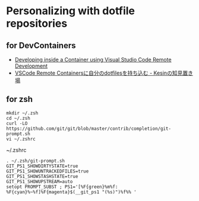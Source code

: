 # Personalizing with dotfile repositories

## for DevContainers
- [Developing inside a Container using Visual Studio Code Remote Development](https://code.visualstudio.com/docs/remote/containers#_personalizing-with-dotfile-repositories)
- [VSCode Remote Containersに自分のdotfilesを持ち込む - Kesinの知見置き場](https://kesin.hatenablog.com/entry/2020/07/10/083000)

## for zsh

```
mkdir ~/.zsh
cd ~/.zsh
curl -LO https://github.com/git/git/blob/master/contrib/completion/git-prompt.sh
vi ~/.zshrc
```

~/.zshrc
```
. ~/.zsh/git-prompt.sh
GIT_PS1_SHOWDIRTYSTATE=true
GIT_PS1_SHOWUNTRACKEDFILES=true
GIT_PS1_SHOWSTASHSTATE=true
GIT_PS1_SHOWUPSTREAM=auto
setopt PROMPT_SUBST ; PS1='[%F{green}%m%f: %F{cyan}%~%f]%F{magenta}$(__git_ps1 "(%s)")%f%% '
```
